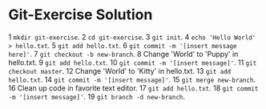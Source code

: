 # Git-Exercise Solution

1   `mkdir git-exercise`.
2   `cd git-exercise`.
3   `git init`.
4   `echo 'Hello World' > hello.txt`.
5   `git add hello.txt`.
6   `git commit -m '[insert message here]'`.
7   `git checkout -b new-branch`.
8   Change 'World' to 'Puppy' in hello.txt.
9   `git add hello.txt`.
10   `git commit -m '[insert message]'`.
11  `git checkout master`.
12  Change 'World' to 'Kitty' in hello.txt.
13  `git add hello.txt`.
14  `git commit -m '[insert message]'`.
15  `git merge new-branch`.
16  Clean up code in favorite text editor.
17  `git add hello.txt`.
18  `git commit -m '[insert message]'`.
19  `git branch -d new-branch`.

